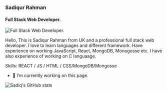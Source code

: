 ### Sadiqur Rahman
#### Full Stack Web Developer.
![Full Stack Web Developer.](https://www.linkedin.com/in/sadiqur-rahman-209863176/overlay/background-image/)

Hello, This is Sadiqur Rahman from UK and a professional full stack web developer. I love to learn languages and different framework. Have experience on working JavaScript, React, MongoDB, Monogosse etc. I have also experience of working on C languaage.

Skills: REACT / JS / HTML / CSS/MongoDB/Mongosse

- 🔭 I’m currently working on this page. 






![Sadiq's GitHub stats](https://github-readme-stats.vercel.app/api?username=sadiqss)
